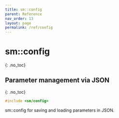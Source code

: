 ```yaml
---
title: sm::config
parent: Reference
nav_order: 13
layout: page
permalink: /ref/config
---
```

# sm::config
{: .no_toc}
## Parameter management via JSON
{: .no_toc}
```c++
#include <sm/config>
```
sm::config for saving and loading parameters in JSON.